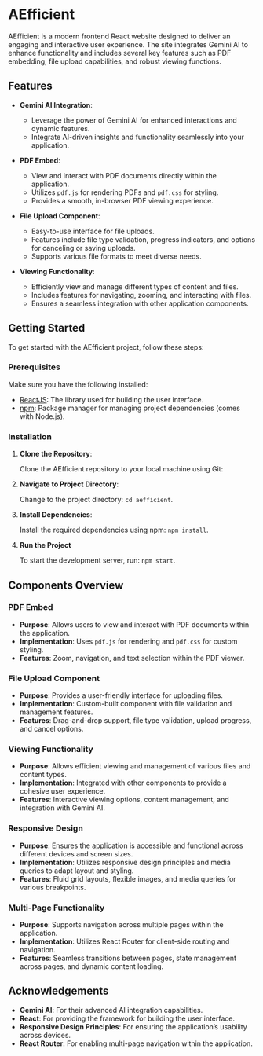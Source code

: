 # AEfficient

AEfficient is a modern frontend React website designed to deliver an engaging and interactive user experience. The site integrates Gemini AI to enhance functionality and includes several key features such as PDF embedding, file upload capabilities, and robust viewing functions.

## Features

- **Gemini AI Integration**: 
  - Leverage the power of Gemini AI for enhanced interactions and dynamic features.
  - Integrate AI-driven insights and functionality seamlessly into your application.

- **PDF Embed**:
  - View and interact with PDF documents directly within the application.
  - Utilizes `pdf.js` for rendering PDFs and `pdf.css` for styling.
  - Provides a smooth, in-browser PDF viewing experience.

- **File Upload Component**:
  - Easy-to-use interface for file uploads.
  - Features include file type validation, progress indicators, and options for canceling or saving uploads.
  - Supports various file formats to meet diverse needs.

- **Viewing Functionality**:
  - Efficiently view and manage different types of content and files.
  - Includes features for navigating, zooming, and interacting with files.
  - Ensures a seamless integration with other application components.

## Getting Started

To get started with the AEfficient project, follow these steps:

### Prerequisites

Make sure you have the following installed:

- [ReactJS](https://reactjs.org/): The library used for building the user interface.
- [npm](https://www.npmjs.com/): Package manager for managing project dependencies (comes with Node.js).

### Installation

1. **Clone the Repository**:

   Clone the AEfficient repository to your local machine using Git:

2. **Navigate to Project Directory**:

   Change to the project directory: `cd aefficient`.

3. **Install Dependencies**:

   Install the required dependencies using npm: `npm install`.

4. **Run the Project**

   To start the development server, run: `npm start`.

## Components Overview

### PDF Embed

- **Purpose**: Allows users to view and interact with PDF documents within the application.
- **Implementation**: Uses `pdf.js` for rendering and `pdf.css` for custom styling.
- **Features**: Zoom, navigation, and text selection within the PDF viewer.

### File Upload Component

- **Purpose**: Provides a user-friendly interface for uploading files.
- **Implementation**: Custom-built component with file validation and management features.
- **Features**: Drag-and-drop support, file type validation, upload progress, and cancel options.

### Viewing Functionality

- **Purpose**: Allows efficient viewing and management of various files and content types.
- **Implementation**: Integrated with other components to provide a cohesive user experience.
- **Features**: Interactive viewing options, content management, and integration with Gemini AI.

### Responsive Design

- **Purpose**: Ensures the application is accessible and functional across different devices and screen sizes.
- **Implementation**: Utilizes responsive design principles and media queries to adapt layout and styling.
- **Features**: Fluid grid layouts, flexible images, and media queries for various breakpoints.

### Multi-Page Functionality

- **Purpose**: Supports navigation across multiple pages within the application.
- **Implementation**: Utilizes React Router for client-side routing and navigation.
- **Features**: Seamless transitions between pages, state management across pages, and dynamic content loading.


## Acknowledgements

- **Gemini AI**: For their advanced AI integration capabilities.
- **React**: For providing the framework for building the user interface.
- **Responsive Design Principles**: For ensuring the application’s usability across devices.
- **React Router**: For enabling multi-page navigation within the application.

   
